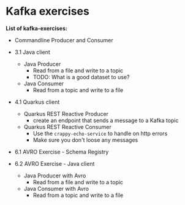 # Kafka exercises

**List of kafka-exercises:**

* Commandline Producer and Consumer
* 3.1 Java client
  * Java Producer
    * Read from a file and write to a topic
    * TODO:  What is a good dataset to use? 
  * Java Consumer
    * Read from a topic and write to a file

* 4.1 Quarkus client
  * Quarkus REST Reactive Producer
    * create an endpoint that sends a message to a Kafka topic
  * Quarkus REST Reactive Consumer
    * Use the `crappy-echo-service` to handle on http errors
    * Make sure you don't loose any messages


* 6.1 AVRO Exercise - Schema Registry

* 6.2 AVRO Exercise - Java client
  * Java Producer with Avro
    * Read from a file and write to a topic
  * Java Consumer with Avro
    * Read from a topic and write to a file

